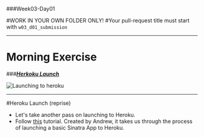 ###Week03-Day01

#WORK IN YOUR OWN FOLDER ONLY!
#Your pull-request title must start with `w03_d01_submission`

---

# Morning Exercise

###***[Herkoku Launch](https://devcenter.heroku.com/articles/rack)***

![Launching to heroku](http://science.nationalgeographic.com/staticfiles/NGS/Shared/StaticFiles/Science/Images/Content/first-canaveral-launch-july-1950-first-rocket-ga.jpg)

___


#Heroku Launch (reprise)

* Let's take another pass on launching to Heroku.  
* Follow [this](https://github.com/amadden80/Sinatra_Heroku_Demo) tutorial.  Created by Andrew, it takes us through the process of launching a basic Sinatra App to Heroku.  
